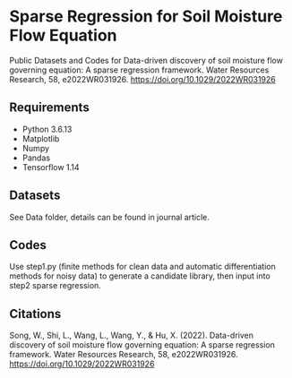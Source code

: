 # Sparse Regression for Soil Moisture Flow Equation


Public Datasets and Codes for Data-driven discovery of soil moisture flow governing equation: A sparse regression framework. Water Resources Research, 58, e2022WR031926. https://doi.org/10.1029/2022WR031926

## Requirements

- Python 3.6.13
- Matplotlib
- Numpy
- Pandas
- Tensorflow 1.14


## Datasets

See Data folder, details can be found in journal article.

## Codes

Use step1.py (finite methods for clean data and automatic differentiation methods for noisy data) to generate a candidate library, then input into step2 sparse regression.

## Citations

Song, W., Shi, L., Wang, L., Wang, Y., & Hu, X. (2022). Data-driven discovery of soil moisture flow governing equation: A sparse regression framework. Water Resources Research, 58, e2022WR031926. https://doi.org/10.1029/2022WR031926
